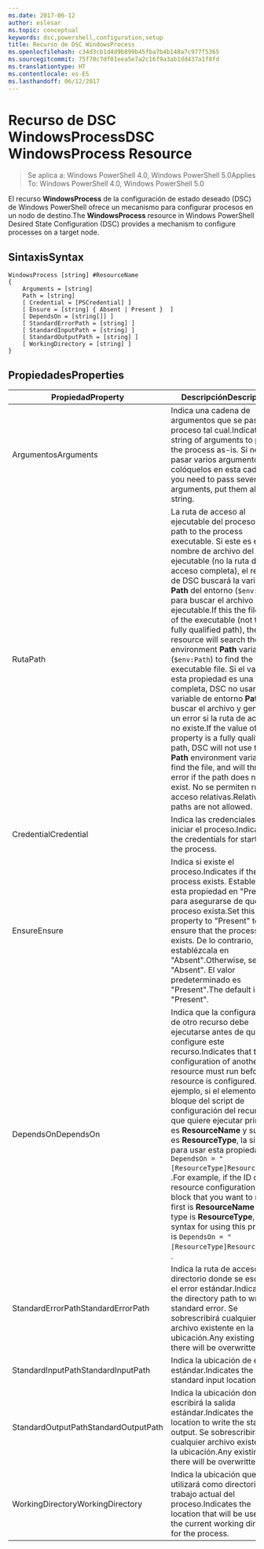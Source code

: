```yaml
---
ms.date: 2017-06-12
author: eslesar
ms.topic: conceptual
keywords: dsc,powershell,configuration,setup
title: Recurso de DSC WindowsProcess
ms.openlocfilehash: c34d3cb1d4d9b899b45fba7b4b148a7c977f5365
ms.sourcegitcommit: 75f70c7df01eea5e7a2c16f9a3ab1dd437a1f8fd
ms.translationtype: HT
ms.contentlocale: es-ES
ms.lasthandoff: 06/12/2017
---
```

# <a name="dsc-windowsprocess-resource"></a><span data-ttu-id="36703-103">Recurso de DSC WindowsProcess</span><span class="sxs-lookup"><span data-stu-id="36703-103">DSC WindowsProcess Resource</span></span>

> <span data-ttu-id="36703-104">Se aplica a: Windows PowerShell 4.0, Windows PowerShell 5.0</span><span class="sxs-lookup"><span data-stu-id="36703-104">Applies To: Windows PowerShell 4.0, Windows PowerShell 5.0</span></span>

<span data-ttu-id="36703-105">El recurso **WindowsProcess** de la configuración de estado deseado (DSC) de Windows PowerShell ofrece un mecanismo para configurar procesos en un nodo de destino.</span><span class="sxs-lookup"><span data-stu-id="36703-105">The **WindowsProcess** resource in Windows PowerShell Desired State Configuration (DSC) provides a mechanism to configure processes on a target node.</span></span>

## <a name="syntax"></a><span data-ttu-id="36703-106">Sintaxis</span><span class="sxs-lookup"><span data-stu-id="36703-106">Syntax</span></span>

```
WindowsProcess [string] #ResourceName
{
    Arguments = [string]
    Path = [string]
    [ Credential = [PSCredential] ]
    [ Ensure = [string] { Absent | Present }  ]
    [ DependsOn = [string[]] ]
    [ StandardErrorPath = [string] ]
    [ StandardInputPath = [string] ]
    [ StandardOutputPath = [string] ]
    [ WorkingDirectory = [string] ]
}
```

## <a name="properties"></a><span data-ttu-id="36703-107">Propiedades</span><span class="sxs-lookup"><span data-stu-id="36703-107">Properties</span></span>
|  <span data-ttu-id="36703-108">Propiedad</span><span class="sxs-lookup"><span data-stu-id="36703-108">Property</span></span>  |  <span data-ttu-id="36703-109">Descripción</span><span class="sxs-lookup"><span data-stu-id="36703-109">Description</span></span>   | 
|---|---| 
| <span data-ttu-id="36703-110">Argumentos</span><span class="sxs-lookup"><span data-stu-id="36703-110">Arguments</span></span>| <span data-ttu-id="36703-111">Indica una cadena de argumentos que se pasa al proceso tal cual.</span><span class="sxs-lookup"><span data-stu-id="36703-111">Indicates a string of arguments to pass to the process as-is.</span></span> <span data-ttu-id="36703-112">Si necesita pasar varios argumentos, colóquelos en esta cadena.</span><span class="sxs-lookup"><span data-stu-id="36703-112">If you need to pass several arguments, put them all in this string.</span></span>| 
| <span data-ttu-id="36703-113">Ruta</span><span class="sxs-lookup"><span data-stu-id="36703-113">Path</span></span>| <span data-ttu-id="36703-114">La ruta de acceso al ejecutable del proceso.</span><span class="sxs-lookup"><span data-stu-id="36703-114">The path to the process executable.</span></span> <span data-ttu-id="36703-115">Si este es el nombre de archivo del ejecutable (no la ruta de acceso completa), el recurso de DSC buscará la variable **Path** del entorno (`$env:Path`) para buscar el archivo ejecutable.</span><span class="sxs-lookup"><span data-stu-id="36703-115">If this the file name of the executable (not the fully qualified path), the DSC resource will search the environment **Path** variable (`$env:Path`) to find the executable file.</span></span> <span data-ttu-id="36703-116">Si el valor de esta propiedad es una ruta completa, DSC no usará la variable de entorno **Path** para buscar el archivo y generará un error si la ruta de acceso no existe.</span><span class="sxs-lookup"><span data-stu-id="36703-116">If the value of this property is a fully qualified path, DSC will not use the **Path** environment variable to find the file, and will throw an error if the path does not exist.</span></span> <span data-ttu-id="36703-117">No se permiten rutas de acceso relativas.</span><span class="sxs-lookup"><span data-stu-id="36703-117">Relative paths are not allowed.</span></span>| 
| <span data-ttu-id="36703-118">Credential</span><span class="sxs-lookup"><span data-stu-id="36703-118">Credential</span></span>| <span data-ttu-id="36703-119">Indica las credenciales para iniciar el proceso.</span><span class="sxs-lookup"><span data-stu-id="36703-119">Indicates the credentials for starting the process.</span></span>| 
| <span data-ttu-id="36703-120">Ensure</span><span class="sxs-lookup"><span data-stu-id="36703-120">Ensure</span></span>| <span data-ttu-id="36703-121">Indica si existe el proceso.</span><span class="sxs-lookup"><span data-stu-id="36703-121">Indicates if the process exists.</span></span> <span data-ttu-id="36703-122">Establezca esta propiedad en "Present" para asegurarse de que el proceso exista.</span><span class="sxs-lookup"><span data-stu-id="36703-122">Set this property to "Present" to ensure that the process exists.</span></span> <span data-ttu-id="36703-123">De lo contrario, establézcala en "Absent".</span><span class="sxs-lookup"><span data-stu-id="36703-123">Otherwise, set it to "Absent".</span></span> <span data-ttu-id="36703-124">El valor predeterminado es "Present".</span><span class="sxs-lookup"><span data-stu-id="36703-124">The default is "Present".</span></span>| 
| <span data-ttu-id="36703-125">DependsOn</span><span class="sxs-lookup"><span data-stu-id="36703-125">DependsOn</span></span> | <span data-ttu-id="36703-126">Indica que la configuración de otro recurso debe ejecutarse antes de que se configure este recurso.</span><span class="sxs-lookup"><span data-stu-id="36703-126">Indicates that the configuration of another resource must run before this resource is configured.</span></span> <span data-ttu-id="36703-127">Por ejemplo, si el elemento ID del bloque del script de configuración del recurso que quiere ejecutar primero es __ResourceName__ y su tipo es __ResourceType__, la sintaxis para usar esta propiedad es `DependsOn = "[ResourceType]ResourceName"`\` .</span><span class="sxs-lookup"><span data-stu-id="36703-127">For example, if the ID of the resource configuration script block that you want to run first is __ResourceName__ and its type is __ResourceType__, the syntax for using this property is `DependsOn = "[ResourceType]ResourceName"`\` .</span></span>| 
| <span data-ttu-id="36703-128">StandardErrorPath</span><span class="sxs-lookup"><span data-stu-id="36703-128">StandardErrorPath</span></span>| <span data-ttu-id="36703-129">Indica la ruta de acceso del directorio donde se escribirá el error estándar.</span><span class="sxs-lookup"><span data-stu-id="36703-129">Indicates the directory path to write the standard error.</span></span> <span data-ttu-id="36703-130">Se sobrescribirá cualquier archivo existente en la ubicación.</span><span class="sxs-lookup"><span data-stu-id="36703-130">Any existing file there will be overwritten.</span></span>| 
| <span data-ttu-id="36703-131">StandardInputPath</span><span class="sxs-lookup"><span data-stu-id="36703-131">StandardInputPath</span></span>| <span data-ttu-id="36703-132">Indica la ubicación de entrada estándar.</span><span class="sxs-lookup"><span data-stu-id="36703-132">Indicates the standard input location.</span></span>| 
| <span data-ttu-id="36703-133">StandardOutputPath</span><span class="sxs-lookup"><span data-stu-id="36703-133">StandardOutputPath</span></span>| <span data-ttu-id="36703-134">Indica la ubicación donde se escribirá la salida estándar.</span><span class="sxs-lookup"><span data-stu-id="36703-134">Indicates the location to write the standard output.</span></span> <span data-ttu-id="36703-135">Se sobrescribirá cualquier archivo existente en la ubicación.</span><span class="sxs-lookup"><span data-stu-id="36703-135">Any existing file there will be overwritten.</span></span>| 
| <span data-ttu-id="36703-136">WorkingDirectory</span><span class="sxs-lookup"><span data-stu-id="36703-136">WorkingDirectory</span></span>| <span data-ttu-id="36703-137">Indica la ubicación que se utilizará como directorio de trabajo actual del proceso.</span><span class="sxs-lookup"><span data-stu-id="36703-137">Indicates the location that will be used as the current working directory for the process.</span></span>| 

